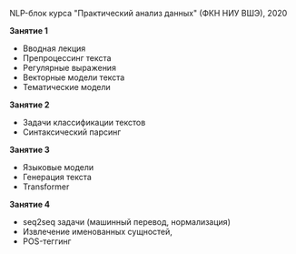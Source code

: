 NLP-блок курса "Практический анализ данных" (ФКН НИУ ВШЭ), 2020

**Занятие 1**
- Вводная лекция
- Препроцессинг текста
- Регулярные выражения
- Векторные модели текста 
- Тематические модели

**Занятие 2**
- Задачи классификации текстов 
- Синтаксический парсинг

**Занятие 3**
- Языковые модели
- Генерация текста
- Transformer

**Занятие 4** 
- seq2seq задачи (машинный перевод, нормализация) 
- Извлечение именованных сущностей, 
- POS-теггинг
